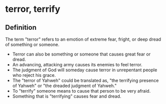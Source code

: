 # terror, terrify

## Definition

The term "terror" refers to an emotion of extreme fear, fright, or deep dread of something or someone.

* Terror can also be something or someone that causes great fear or dread.
* An advancing, attacking army causes its enemies to feel terror.
* The judgment of God will someday cause terror in unrepentant people who reject his grace.
* The "terror of Yahweh" could be translated as, "the terrifying presence of Yahweh" or "the dreaded judgment of Yahweh."
* To "terrify" someone means to cause that person to be very afraid.
* Something that is "terrifying" causes fear and dread.